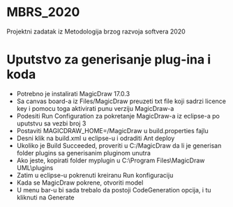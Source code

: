 # MBRS_2020
Projektni zadatak iz Metodologija brzog razvoja softvera 2020

# Uputstvo za generisanje plug-ina i koda
- Potrebno je instalirati MagicDraw 17.0.3
- Sa canvas board-a iz Files/MagicDraw preuzeti txt file koji sadrzi licence key i pomocu toga aktivirati punu verziju MagicDraw-a
- Podesiti Run Configuration za pokretanje MagicDraw-a iz eclipse-a po uputstvu sa vezbi broj 3
- Postaviti MAGICDRAW_HOME=/MagicDraw u build.properties fajlu
- Desni klik na build.xml u eclipse-u i odraditi Ant deploy
- Ukoliko je Build Succeeded, proveriti u C:/MagicDraw da li je generisan folder plugins sa generisanim pluginom unutra
- Ako jeste, kopirati folder myplugin u C:\Program Files\MagicDraw UML\plugins
- Zatim u eclipse-u pokrenuti kreiranu Run konfiguraciju
- Kada se MagicDraw pokrene, otvoriti model
- U menu bar-u bi sada trebalo da postoji CodeGeneration opcija, i tu kliknuti na Generate
